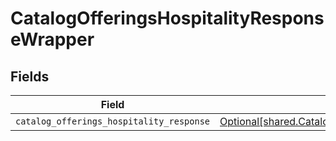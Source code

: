 # CatalogOfferingsHospitalityResponseWrapper


## Fields

| Field                                                                                                                  | Type                                                                                                                   | Required                                                                                                               | Description                                                                                                            |
| ---------------------------------------------------------------------------------------------------------------------- | ---------------------------------------------------------------------------------------------------------------------- | ---------------------------------------------------------------------------------------------------------------------- | ---------------------------------------------------------------------------------------------------------------------- |
| `catalog_offerings_hospitality_response`                                                                               | [Optional[shared.CatalogOfferingsHospitalityResponse]](undefined/models/shared/catalogofferingshospitalityresponse.md) | :heavy_minus_sign:                                                                                                     | N/A                                                                                                                    |